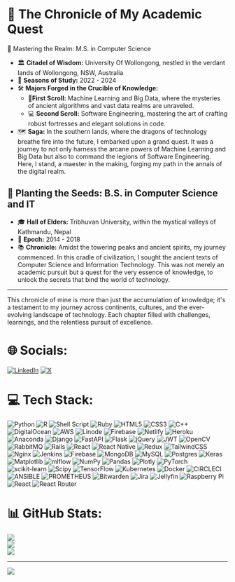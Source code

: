 # 📜 The Chronicle of My Academic Quest

🚀 Mastering the Realm: M.S. in Computer Science
- 🏛 **Citadel of Wisdom:** University Of Wollongong, nestled in the verdant lands of Wollongong, NSW, Australia
- 📅 **Seasons of Study:** 2022 - 2024
- 🛠 **Majors Forged in the Crucible of Knowledge:**
  - 🧠**First Scroll:** Machine Learning and Big Data, where the mysteries of ancient algorithms and vast data realms are unraveled.
  - 💻 **Second Scroll:** Software Engineering, mastering the art of crafting robust fortresses and elegant solutions in code.
- 🗺 **Saga:** In the southern lands, where the dragons of technology breathe fire into the future, I embarked upon a grand quest. It was a journey to not only harness the arcane powers of Machine Learning and Big Data but also to command the legions of Software Engineering. Here, I stand, a maester in the making, forging my path in the annals of the digital realm.

## 🌱 Planting the Seeds: B.S. in Computer Science and IT
- 🎓 **Hall of Elders:** Tribhuvan University, within the mystical valleys of Kathmandu, Nepal
- 📅 **Epoch:** 2014 - 2018
- 📚 **Chronicle:** Amidst the towering peaks and ancient spirits, my journey commenced. In this cradle of civilization, I sought the ancient texts of Computer Science and Information Technology. This was not merely an academic pursuit but a quest for the very essence of knowledge, to unlock the secrets that bind the world of technology.

---
This chronicle of mine is more than just the accumulation of knowledge; it's a testament to my journey across continents, cultures, and the ever-evolving landscape of technology. Each chapter filled with challenges, learnings, and the relentless pursuit of excellence.

# 🌐 Socials:
[![LinkedIn](https://img.shields.io/badge/LinkedIn-%230077B5.svg?logo=linkedin&logoColor=white)](https://linkedin.com/in/bikramk7) [![X](https://img.shields.io/badge/X-black.svg?logo=X&logoColor=white)](https://x.com/bikramk7) 

# 💻 Tech Stack:
![Python](https://img.shields.io/badge/python-3670A0?style=flat-square&logo=python&logoColor=ffdd54) 
![R](https://img.shields.io/badge/r-%23276DC3.svg?style=flat-square&logo=r&logoColor=white) 
![Shell Script](https://img.shields.io/badge/shell_script-%23121011.svg?style=flat-square&logo=gnu-bash&logoColor=white) 
![Ruby](https://img.shields.io/badge/ruby-%23CC342D.svg?style=flat-square&logo=ruby&logoColor=white) 
![HTML5](https://img.shields.io/badge/html5-%23E34F26.svg?style=flat-square&logo=html5&logoColor=white) 
![CSS3](https://img.shields.io/badge/css3-%231572B6.svg?style=flat-square&logo=css3&logoColor=white) 
![C++](https://img.shields.io/badge/c++-%2300599C.svg?style=flat-square&logo=c%2B%2B&logoColor=white) 
![DigitalOcean](https://img.shields.io/badge/DigitalOcean-%230167ff.svg?style=flat-square&logo=digitalOcean&logoColor=white) 
![AWS](https://img.shields.io/badge/AWS-%23FF9900.svg?style=flat-square&logo=amazon-aws&logoColor=white) 
![Linode](https://img.shields.io/badge/linode-00A95C?style=flat-square&logo=linode&logoColor=white) 
![Firebase](https://img.shields.io/badge/firebase-%23039BE5.svg?style=flat-square&logo=firebase) 
![Netlify](https://img.shields.io/badge/netlify-%23000000.svg?style=flat-square&logo=netlify&logoColor=#00C7B7) 
![Heroku](https://img.shields.io/badge/heroku-%23430098.svg?style=flat-square&logo=heroku&logoColor=white) 
![Anaconda](https://img.shields.io/badge/Anaconda-%2344A833.svg?style=flat-square&logo=anaconda&logoColor=white) 
![Django](https://img.shields.io/badge/django-%23092E20.svg?style=flat-square&logo=django&logoColor=white) 
![FastAPI](https://img.shields.io/badge/FastAPI-005571?style=flat-square&logo=fastapi) 
![Flask](https://img.shields.io/badge/flask-%23000.svg?style=flat-square&logo=flask&logoColor=white) 
![jQuery](https://img.shields.io/badge/jquery-%230769AD.svg?style=flat-square&logo=jquery&logoColor=white) 
![JWT](https://img.shields.io/badge/JWT-black?style=flat-square&logo=JSON%20web%20tokens) 
![OpenCV](https://img.shields.io/badge/opencv-%23white.svg?style=flat-square&logo=opencv&logoColor=white) 
![RabbitMQ](https://img.shields.io/badge/rabbitmq-FF6600?style=flat-square&logo=rabbitmq&logoColor=white) 
![Rails](https://img.shields.io/badge/rails-%23CC0000.svg?style=flat-square&logo=ruby-on-rails&logoColor=white) 
![React](https://img.shields.io/badge/react-%2320232a.svg?style=flat-square&logo=react&logoColor=%2361DAFB) 
![React Native](https://img.shields.io/badge/react_native-%2320232a.svg?style=flat-square&logo=react&logoColor=%2361DAFB) 
![Redux](https://img.shields.io/badge/redux-%23593d88.svg?style=flat-square&logo=redux&logoColor=white) 
![TailwindCSS](https://img.shields.io/badge/tailwindcss-%2338B2AC.svg?style=flat-square&logo=tailwind-css&logoColor=white) 
![Nginx](https://img.shields.io/badge/nginx-%23009639.svg?style=flat-square&logo=nginx&logoColor=white) 
![Jenkins](https://img.shields.io/badge/jenkins-%232C5263.svg?style=flat-square&logo=jenkins&logoColor=white) 
![Firebase](https://img.shields.io/badge/Firebase-039BE5?style=flat-square&logo=Firebase&logoColor=white) 
![MongoDB](https://img.shields.io/badge/MongoDB-%234ea94b.svg?style=flat-square&logo=mongodb&logoColor=white) 
![MySQL](https://img.shields.io/badge/mysql-%2300000f.svg?style=flat-square&logo=mysql&logoColor=white) 
![Postgres](https://img.shields.io/badge/postgres-%23316192.svg?style=flat-square&logo=postgresql&logoColor=white) 
![Keras](https://img.shields.io/badge/Keras-%23D00000.svg?style=flat-square&logo=Keras&logoColor=white) 
![Matplotlib](https://img.shields.io/badge/Matplotlib-%23ffffff.svg?style=flat-square&logo=Matplotlib&logoColor=black) 
![mlflow](https://img.shields.io/badge/mlflow-%23d9ead3.svg?style=flat-square&logo=numpy&logoColor=blue) 
![NumPy](https://img.shields.io/badge/numpy-%23013243.svg?style=flat-square&logo=numpy&logoColor=white) 
![Pandas](https://img.shields.io/badge/pandas-%23150458.svg?style=flat-square&logo=pandas&logoColor=white) 
![Plotly](https://img.shields.io/badge/Plotly-%233F4F75.svg?style=flat-square&logo=plotly&logoColor=white) 
![PyTorch](https://img.shields.io/badge/PyTorch-%23EE4C2C.svg?style=flat-square&logo=PyTorch&logoColor=white) 
![scikit-learn](https://img.shields.io/badge/scikit--learn-%23F7931E.svg?style=flat-square&logo=scikit-learn&logoColor=white) 
![Scipy](https://img.shields.io/badge/SciPy-%230C55A5.svg?style=flat-square&logo=scipy&logoColor=%white) 
![TensorFlow](https://img.shields.io/badge/TensorFlow-%23FF6F00.svg?style=flat-square&logo=TensorFlow&logoColor=white) 
![Kubernetes](https://img.shields.io/badge/kubernetes-%23326ce5.svg?style=flat-square&logo=kubernetes&logoColor=white) 
![Docker](https://img.shields.io/badge/docker-%230db7ed.svg?style=flat-square&logo=docker&logoColor=white) 
![CIRCLECI](https://img.shields.io/badge/CIRCLECI-02303A.svg?style=flat-square&logo=CIRCLECI&logoColor=white&color=%23343434) 
![ANSIBLE](https://img.shields.io/badge/ansible-%231A1918.svg?style=flat-square&logo=ansible&logoColor=white) 
![PROMETHEUS](https://img.shields.io/badge/prometheus-E6522C.svg?style=flat-square&logo=prometheus&logoColor=white&color=%23E6522C) 
![Bitwarden](https://img.shields.io/badge/bitwarden-%23175DDC.svg?style=flat-square&logo=bitwarden&logoColor=white) 
![Jira](https://img.shields.io/badge/jira-%230A0FFF.svg?style=flat-square&logo=jira&logoColor=white) 
![Jellyfin](https://img.shields.io/badge/jellyfin-%23000B25.svg?style=flat-square&logo=Jellyfin&logoColor=00A4DC) 
![Raspberry Pi](https://img.shields.io/badge/-RaspberryPi-C51A4A?style=flat-square&logo=Raspberry-Pi) 
![React](https://img.shields.io/badge/react-%2320232a.svg?style=flat-square&logo=react&logoColor=%2361DAFB) 
![React Router](https://img.shields.io/badge/React_Router-CA4245?style=flat-square&logo=react-router&logoColor=white)

# 📊 GitHub Stats:
![](https://github-readme-stats.vercel.app/api?username=bikramk1337&theme=blueberry&hide_border=false&include_all_commits=true&count_private=true)<br/>
![](https://github-readme-streak-stats.herokuapp.com/?user=bikramk1337&theme=blueberry&hide_border=false)<br/>
![](https://github-readme-stats.vercel.app/api/top-langs/?username=bikramk1337&theme=blueberry&hide_border=false&include_all_commits=true&count_private=true&layout=compact)

---
![](https://visitcount.itsvg.in/api?id=bikramk1337&icon=0&color=0)
